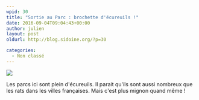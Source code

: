 ```yaml
---
wpid: 30
title: "Sortie au Parc : brochette d'écureuils !"
date: 2016-09-04T09:04:43+00:00
author: julien
layout: post
oldurl: http://blog.sidoine.org/?p=30

categories:
  - Non classé
---
```


![](/media/2016/wp-image-301813688jpeg.jpeg)

Les parcs ici sont plein d'écureuils. Il parait qu'ils sont aussi nombreux que les rats dans les villes françaises. Mais c'est plus mignon quand même !